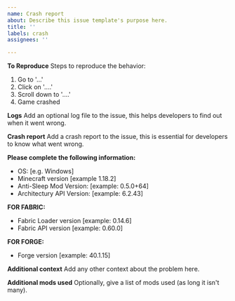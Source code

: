 ```yaml
---
name: Crash report
about: Describe this issue template's purpose here.
title: ''
labels: crash
assignees: ''

---
```


**To Reproduce**
Steps to reproduce the behavior:
1. Go to '...'
2. Click on '....'
3. Scroll down to '....'
4. Game crashed

**Logs**
Add an optional log file to the issue, this helps developers to find out when it went wrong.

**Crash report**
Add a crash report to the issue, this is essential for developers to know what went wrong.

**Please complete the following information:**
 - OS: [e.g. Windows]
 - Minecraft version [example 1.18.2]
 - Anti-Sleep Mod Version: [example: 0.5.0+64]
 - Architectury API Version: [example: 6.2.43]

**FOR FABRIC:**
 - Fabric Loader version [example: 0.14.6]
 - Fabric API version [example: 0.60.0]

**FOR FORGE:**
 - Forge version [example: 40.1.15]

**Additional context**
Add any other context about the problem here.

**Additional mods used**
Optionally, give a list of mods used (as long it isn't many).
